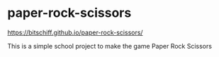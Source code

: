 # paper-rock-scissors
 https://bitschiff.github.io/paper-rock-scissors/


This is a simple school project to make the game Paper Rock Scissors
